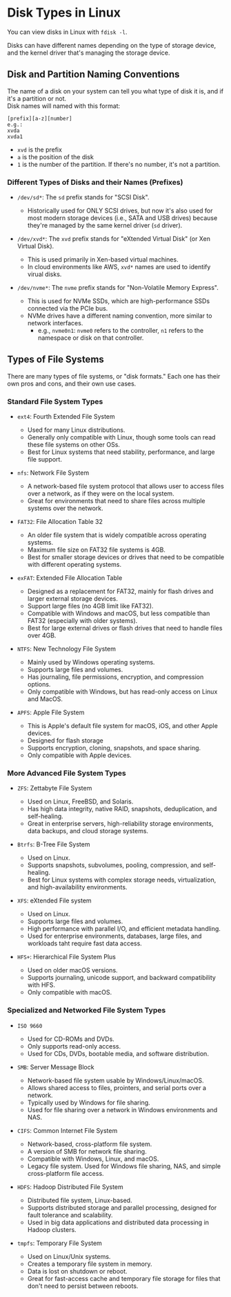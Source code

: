 
# Disk Types in Linux

You can view disks in Linux with `fdisk -l`.  

Disks can have different names depending on the type of storage device, and the
kernel driver that's managing the storage device.  


## Disk and Partition Naming Conventions

The name of a disk on your system can tell you what type of disk it is, and if it's a
partition or not.  
Disk names will named with this format:
```plaintext
[prefix][a-z][number]
e.g.:
xvda
xvda1
```

* `xvd` is the prefix
* `a` is the position of the disk
* `1` is the number of the partition. If there's no number, it's not a partition.  



### Different Types of Disks and their Names (Prefixes)


* `/dev/sd*`: The `sd` prefix stands for "SCSI Disk".  
    * Historically used for ONLY SCSI drives, but now it's also used for most modern
      storage devices (i.e., SATA and USB drives) because they're managed by the same
      kernel driver (`sd` driver).  


* `/dev/xvd*`: The `xvd` prefix stands for "eXtended Virtual Disk" (or Xen Virtual Disk).  
    * This is used primarily in Xen-based virtual machines.  
    * In cloud environments like AWS, `xvd*` names are used to identify virual disks.  


* `/dev/nvme*`: The `nvme` prefix stands for "Non-Volatile Memory Express".
    * This is used for NVMe SSDs, which are high-performance SSDs connected via the
      PCIe bus.  
    * NVMe drives have a different naming convention, more similar to network interfaces.
        * e.g., `nvme0n1`: `nvme0` refers to the controller, `n1` refers to the namespace or 
          disk on that controller.  


## Types of File Systems

There are many types of file systems, or "disk formats."
Each one has their own pros and cons, and their own use cases.


### Standard File System Types

* `ext4`: Fourth Extended File System
    * Used for many Linux distributions. 
    * Generally only compatible with Linux, though some tools can read these file
      systems on other OSs. 
    * Best for Linux systems that need stability, performance, and large file support.  

* `nfs`: Network File System
    * A network-based file system protocol that allows user to access files over a
      network, as if they were on the local system.  
    * Great for environments that need to share files across multiple systems over
      the network.  

* `FAT32`: File Allocation Table 32 
    * An older file system that is widely compatible across operating systems.  
    * Maximum file size on FAT32 file systems is 4GB.  
    * Best for smaller storage devices or drives that need to be compatible with
      different operating systems.  

* `exFAT`: Extended File Allocation Table
    * Designed as a replacement for FAT32, mainly for flash drives and larger
      external storage devices.  
    * Support large files (no 4GB limit like FAT32).  
    * Compatible with Windows and macOS, but less compatible than FAT32 (especially
      with older systems).  
    * Best for large external drives or flash drives that need to handle files over 4GB.  

* `NTFS`: New Technology File System
    * Mainly used by Windows operating systems.  
    * Supports large files and volumes.  
    * Has journaling, file permissions, encryption, and compression options.  
    * Only compatible with Windows, but has read-only access on Linux and MacOS.  

* `APFS`: Apple File System  
    * This is Apple's default file system for macOS, iOS, and other Apple devices.  
    * Designed for flash storage
    * Supports encryption, cloning, snapshots, and space sharing.  
    * Only compatible with Apple devices.  


### More Advanced File System Types

* `ZFS`: Zettabyte File System
    * Used on Linux, FreeBSD, and Solaris.  
    * Has high data integrity, native RAID, snapshots, deduplication, and
      self-healing.  
    * Great in enterprise servers, high-reliability storage environments, data
      backups, and cloud storage systems.  

* `Btrfs`: B-Tree File System
    * Used on Linux.  
    * Supports snapshots, subvolumes, pooling, compression, and self-healing.  
    * Best for Linux systems with complex storage needs, virtualization, and
      high-availability environments.  

* `XFS`: eXtended File system
    * Used on Linux.  
    * Supports large files and volumes.  
    * High performance with parallel I/O, and efficient metadata handling.  
    * Used for enterprise environments, databases, large files, and workloads taht
      require fast data access.  

* `HFS+`: Hierarchical File System Plus
    * Used on older macOS versions.  
    * Supports journaling, unicode support, and backward compatibility with HFS.  
    * Only compatible with macOS.  

### Specialized and Networked File System Types

* `ISO 9660`
    * Used for CD-ROMs and DVDs.
    * Only supports read-only access.  
    * Used for CDs, DVDs, bootable media, and software distribution.  

* `SMB`: Server Message Block
    * Network-based file system usable by Windows/Linux/macOS.  
    * Allows shared access to files, prointers, and serial ports over a network.  
    * Typically used by Windows for file sharing.  
    * Used for file sharing over a network in Windows environments and NAS.  

* `CIFS`: Common Internet File System
    * Network-based, cross-platform file system.  
    * A version of SMB for network file sharing. 
    * Compatible with Windows, Linux, and macOS.
    * Legacy file system. Used for Windows file sharing, NAS, and simple
      cross-platform file access.  

* `HDFS`: Hadoop Distributed File System
    * Distributed file system, Linux-based.  
    * Supports distributed storage and parallel processing, designed for fault
      tolerance and scalability.  
    * Used in big data applications and distributed data processing in Hadoop clusters.

* `tmpfs`: Temporary File System
    * Used on Linux/Unix systems.  
    * Creates a temporary file system in memory.  
    * Data is lost on shutdown or reboot.  
    * Great for fast-access cache and temporary file storage for files that don't need to 
      persist between reboots.





